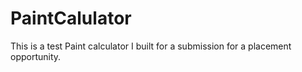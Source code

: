 # PaintCalulator
This is a test Paint calculator I built for a submission for a placement opportunity.  
